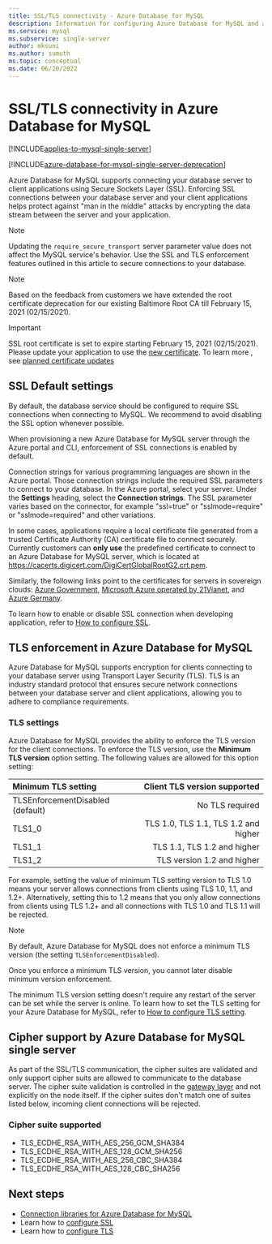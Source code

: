 ```yaml
---
title: SSL/TLS connectivity - Azure Database for MySQL
description: Information for configuring Azure Database for MySQL and associated applications to properly use SSL connections
ms.service: mysql
ms.subservice: single-server
author: mksuni
ms.author: sumuth
ms.topic: conceptual
ms.date: 06/20/2022
---
```


# SSL/TLS connectivity in Azure Database for MySQL

[!INCLUDE[applies-to-mysql-single-server](../includes/applies-to-mysql-single-server.md)]

[!INCLUDE[azure-database-for-mysql-single-server-deprecation](../includes/azure-database-for-mysql-single-server-deprecation.md)]

Azure Database for MySQL supports connecting your database server to client applications using Secure Sockets Layer (SSL). Enforcing SSL connections between your database server and your client applications helps protect against "man in the middle" attacks by encrypting the data stream between the server and your application.

> [!NOTE]
> Updating the `require_secure_transport` server parameter value does not affect the MySQL service's behavior. Use the SSL and TLS enforcement features outlined in this article to secure connections to your database.

>[!NOTE]
> Based on the feedback from customers we have extended the root certificate deprecation for our existing Baltimore Root CA till February 15, 2021 (02/15/2021).

> [!IMPORTANT] 
> SSL root certificate is set to expire starting February 15, 2021 (02/15/2021). Please update your application to use the [new certificate](https://cacerts.digicert.com/DigiCertGlobalRootG2.crt.pem). To learn more , see [planned certificate updates](concepts-certificate-rotation.md)

## SSL Default settings

By default, the database service should be configured to require SSL connections when connecting to MySQL.  We recommend to avoid disabling the SSL option whenever possible.

When provisioning a new Azure Database for MySQL server through the Azure portal and CLI, enforcement of SSL connections is enabled by default. 

Connection strings for various programming languages are shown in the Azure portal. Those connection strings include the required SSL parameters to connect to your database. In the Azure portal, select your server. Under the **Settings** heading, select the **Connection strings**. The SSL parameter varies based on the connector, for example "ssl=true" or "sslmode=require" or "sslmode=required" and other variations.

In some cases, applications require a local certificate file generated from a trusted Certificate Authority (CA) certificate file to connect securely. Currently customers can **only use** the predefined certificate to connect to an Azure Database for MySQL server, which is located at https://cacerts.digicert.com/DigiCertGlobalRootG2.crt.pem. 

Similarly, the following links point to the certificates for servers in sovereign clouds: [Azure Government](https://cacerts.digicert.com/DigiCertGlobalRootG2.crt.pem), [Microsoft Azure operated by 21Vianet](https://dl.cacerts.digicert.com/DigiCertGlobalRootCA.crt.pem), and [Azure Germany](https://www.d-trust.net/cgi-bin/D-TRUST_Root_Class_3_CA_2_2009.crt).

To learn how to enable or disable SSL connection when developing application, refer to [How to configure SSL](how-to-configure-ssl.md).

## TLS enforcement in Azure Database for MySQL

Azure Database for MySQL supports encryption for clients connecting to your database server using Transport Layer Security (TLS). TLS is an industry standard protocol that ensures secure network connections between your database server and client applications, allowing you to adhere to compliance requirements.

### TLS settings

Azure Database for MySQL provides the ability to enforce the TLS version for the client connections. To enforce the TLS version, use the **Minimum TLS version** option setting. The following values are allowed for this option setting:

|  Minimum TLS setting             | Client TLS version supported                |
|:---------------------------------|-------------------------------------:|
| TLSEnforcementDisabled (default) | No TLS required                      |
| TLS1_0                           | TLS 1.0, TLS 1.1, TLS 1.2  and higher           |
| TLS1_1                           | TLS 1.1, TLS 1.2   and higher                   |
| TLS1_2                           | TLS version 1.2  and higher                     |


For example, setting the value of minimum TLS setting version to TLS 1.0 means your server allows connections from clients using TLS 1.0, 1.1, and 1.2+. Alternatively, setting this to 1.2 means that you only allow connections from clients using TLS 1.2+ and all connections with TLS 1.0 and TLS 1.1 will be rejected.

> [!NOTE] 
> By default, Azure Database for MySQL does not enforce a minimum TLS version (the setting `TLSEnforcementDisabled`).
>
> Once you enforce a minimum TLS version, you cannot later disable minimum version enforcement.

The minimum TLS version setting doesn't require any restart of the server can be set while the server is online. To learn how to set the TLS setting for your Azure Database for MySQL, refer to [How to configure TLS setting](how-to-tls-configurations.md).

## Cipher support by Azure Database for MySQL single server

As part of the SSL/TLS communication, the cipher suites are validated and only support cipher suits are allowed to communicate to the database server. The cipher suite validation is controlled in the [gateway layer](concepts-connectivity-architecture.md#connectivity-architecture) and not explicitly on the node itself. If the cipher suites don't match one of suites listed below, incoming client connections will be rejected.

### Cipher suite supported

*   TLS_ECDHE_RSA_WITH_AES_256_GCM_SHA384
*   TLS_ECDHE_RSA_WITH_AES_128_GCM_SHA256
*   TLS_ECDHE_RSA_WITH_AES_256_CBC_SHA384
*   TLS_ECDHE_RSA_WITH_AES_128_CBC_SHA256

## Next steps

- [Connection libraries for Azure Database for MySQL](../flexible-server/concepts-connection-libraries.md)
- Learn how to [configure SSL](how-to-configure-ssl.md)
- Learn how to [configure TLS](how-to-tls-configurations.md)
